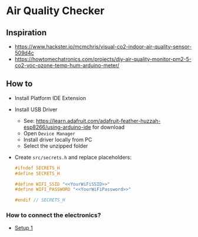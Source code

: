 # Air Quality Checker

## Inspiration

- https://www.hackster.io/mcmchris/visual-co2-indoor-air-quality-sensor-509d4c
- https://howtomechatronics.com/projects/diy-air-quality-monitor-pm2-5-co2-voc-ozone-temp-hum-arduino-meter/

## How to

- Install Platform IDE Extension
- Install USB Driver
  - See: https://learn.adafruit.com/adafruit-feather-huzzah-esp8266/using-arduino-ide for download
  - Open `Device Manager`
  - Install driver locally from PC
  - Select the unzipped folder
- Create `src/secrets.h` and replace placeholders:

    ```c
    #ifndef SECRETS_H
    #define SECRETS_H

    #define WIFI_SSID "<<YourWiFiSSID>>"
    #define WIFI_PASSWORD "<<YourWiFiPassword>>"

    #endif // SECRETS_H
    ```



### How to connect the electronics?

- [Setup 1](./doc/setup-1.jpg)
